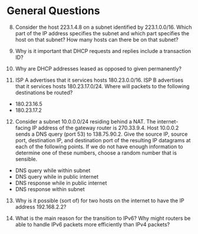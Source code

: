 # General Questions

8. Consider the host 223.1.4.8 on a subnet identified by 223.1.0.0/16.
Which part of the IP address specifies the subnet and which part specifies the
host on that subnet?
How many hosts can there be on that subnet?

9. Why is it important that DHCP requests and replies include a transaction ID?

10. Why are DHCP addresses leased as opposed to given permanently?

11. ISP A advertises that it services hosts 180.23.0.0/16.
ISP B advertises that it services hosts 180.23.17.0/24.
Where will packets to the following destinations be routed?
* 180.23.16.5
* 180.23.17.2

12. Consider a subnet 10.0.0.0/24 residing behind a NAT.
The internet-facing IP address of the gateway router is 270.33.9.4.
Host 10.0.0.2 sends a DNS query (port 53) to 138.75.90.2.
Give the source IP, source port, destination IP, and destination port of the
resulting IP datagrams at each of the following points.
If we do not have enough information to determine one of these numbers,
choose a random number that is sensible.
* DNS query while within subnet
* DNS query while in public internet
* DNS response while in public internet
* DNS response within subnet

13. Why is it possible (sort of) for two hosts on the internet to have the IP
address 192.168.2.2?

14. What is the main reason for the transition to IPv6?
Why might routers be able to handle IPv6 packets more efficiently than IPv4
packets?
